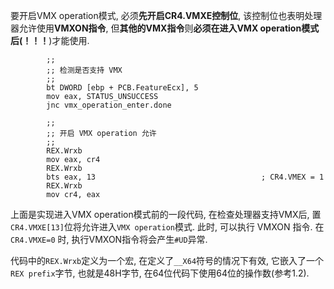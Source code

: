 
要开启VMX operation模式, 必须**先开启CR4.VMXE控制位**, 该控制位也表明处理器允许使用**VMXON指令**, 但**其他的VMX指令**则**必须在进入VMX operation模式后(！！！**)才能使用.

```x86asm
        ;;
        ;; 检测是否支持 VMX 
        ;;
        bt DWORD [ebp + PCB.FeatureEcx], 5
        mov eax, STATUS_UNSUCCESS
        jnc vmx_operation_enter.done        
        
        ;;
        ;; 开启 VMX operation 允许
        ;;
        REX.Wrxb
        mov eax, cr4
        REX.Wrxb
        bts eax, 13                                     ; CR4.VMEX = 1
        REX.Wrxb
        mov cr4, eax
```

上面是实现进入VMX operation模式前的一段代码, 在检查处理器支持VMX后, 置`CR4.VMXE[13]`位将允许进入`VMX operation`模式. 此时, 可以执行 VMXON 指令. 在`CR4.VMXE=0` 时, 执行VMXON指令将会产生`#UD`异常.

代码中的`REX.Wrxb`定义为一个宏, 在定义了`__X64`符号的情况下有效, 它嵌入了一个`REX prefix`字节, 也就是48H字节, 在64位代码下使用64位的操作数(参考1.2).
